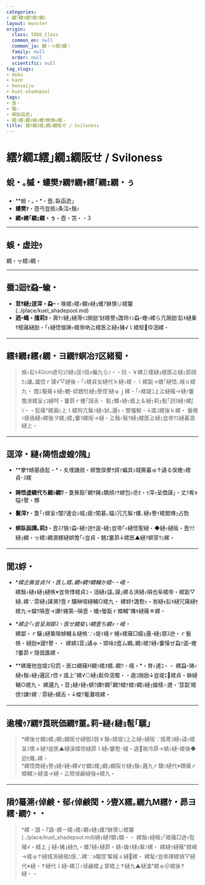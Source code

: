 ```yaml
---
categories:
- 繝｢繝ｳ繧ｹ繧ｿ繝ｼ
layout: monster
origin:
  class: TODO_Class
  common_en: null
  common_ja: 繝・ヮ繧ｼ繝・
  family: null
  order: null
  scientific: null
tag_slugs:
- doku
- kaze
- henseiju
- kuel-shadepool
tags:
- 豈・
- 鬚ｨ
- 螟臥函迯｣
- 繧ｯ繧ｨ繝ｫ縺ｮ蠖ｱ貅懊∪繧・
title: 繧ｹ繝ｴ繧｣繝ｭ繝阪せ / Sviloness
---
```


# 繧ｹ繝ｴ繧｣繝ｭ繝阪せ / Sviloness

## 蛻・｡槭・螻樊ｧ繝ｻ繝ｬ繧｢繝ｪ繝・ぅ

* **蛻・｡・*・壼､臥函迯｣  
* **螻樊ｧ**・壺丐豈抵ｼ条沍ｬ鬚ｨ  
* **繝ｬ繧｢繝ｪ繝・ぅ**・壺・笘・・3

---

## 蜈・虚迚ｩ

繝・ヮ繧ｼ繝・

---

## 蜃ｺ迴ｾ蝨ｰ蝓・

* **荳ｻ縺ｪ逕滓・蝨ｰ**・喙繧ｯ繧ｨ繝ｫ縺ｮ蠖ｱ貅懊∪繧馨(../place/kuel_shadepool.md)  
* **迺ｰ蠅・擅莉ｶ**・壽ｹｿ縺｣縺溽ｩｺ豌励′豺繧譽ｮ譫玲ｲｼ蝨ｰ蟶ｯ縲ら亢豌励′髟ｷ縺乗ｻ樒蕗縺励・｢ｨ縺悟慍陦ｨ繧帝吶≧繧医≧縺ｫ豬√ｌ繧矩伜沺縲・

---

## 繧ｷ繝ｫ繧ｨ繝・ヨ繝ｻ螟冶ｦ区緒蜀・

> 蜈ｨ髟ｷ40cm遞句ｺｦ縺ｮ逕ｲ陌ｫ蝙九らｿ・・阮・￥縲∬痩縺ｮ繧医≧縺ｪ郢顔ｶｭ讓｡讒倥ｒ謖√▽縺後・｢ｨ繧貞女縺代ｋ縺ｨ繧・ｉ繧翫→蠖｢縺悟､峨ｏ繧九・ 
> 閭ｴ菴薙↓縺ｯ轣ｰ邱題牡縺ｮ譽倥′縺ゅｊ縲・｢ｨ繧堤ｺ上≧縺薙→縺ｧ窶憺浹繧呈ｮｺ縺呵・窶昴ｒ蠖｢謌舌・ 
> 鬆ｭ驛ｨ縺ｯ蟆上＆縺ｪ莉ｮ髱｢迥ｶ縺ｧ縲∫ｿ・・髢薙°繧画ｼ上ｌ繧狗亢髴ｧ縺ｯ豺｡邏ｫ・樊囓鮟・↓謠ｺ繧後ｋ縲・ 
> 鬟帷ｿ疲凾縺ｯ縲後ヲ繧｣繧｣窶ｦ縲阪→縺・≧鬚ｨ髻ｳ縺ｮ繧医≧縺ｪ豈帝ｳｴ縺碁涸縺上・

---

## 逕滓・縺ｨ陦悟虚蝗ｳ隗｣

* **豢ｻ蜍墓凾髢・*・夊埋譏弱・螟憺俣豢ｻ諤ｧ蝙具ｼ城撕蟇ゅ↑譎る俣蟶ｯ繧貞･ｽ繧  
* **陦悟虚繝代ち繝ｼ繝ｳ**・夐撕豁｢繝ｻ豬ｮ驕顔ｧｻ蜍包ｼ丞ｾ・ｩ滓ｯ呈僑謨｣・丈ｸ肴э隘ｲ謦・梛  
* **鬟滓ｧ**・夐｢ｨ蟐呈ｧ闃ｱ邊会ｼ城ｭ疲ｧ闖碁｡橸ｼ冗亢髴ｧ螻､縺ｫ譽ｲ繧閭槫ｭ占勠

* **螟臥函譚｡莉ｶ**・壼ｽｱ貉ｿ蝨ｰ縺ｧ迚ｹ逡ｰ縺ｪ豈帝｢ｨ縺悟聖縺・◆縺ｨ縺阪・壼ｸｸ縺ｮ繝・ヮ繧ｼ繝溷梛縺娯憺｢ｨ豈貞・魑ｴ窶昴↓繧医▲縺ｦ螟芽ｳｪ縲・

---

## 閭ｽ蜉・

* **縲企撕豈貞ｸｷ・医し繧､繝ｬ繝ｳ繝輔か繧ｰ・峨・*  
縲鬚ｨ縺ｫ縺ｮ縺帙※豈帝悸繧貞ｺ・沺縺ｫ諡｡謨｣縲る浹縺ｨ隕也阜繧帝・繧翫▽縺､縲∵雰縺ｮ諢溯ｦ壹ｒ驤榊喧縺輔○繧九・ 
縲蜉ｹ譫懃ｯ・峇縺ｫ髟ｷ縺冗蕗縺ｾ繧九→蟷ｻ隕壹→譁ｹ蜷第─隕壹・蟠ｩ螢翫ｒ蠑輔″襍ｷ縺薙☆縲・

* **縲企｢ｨ豈呈淵鄒ｽ・医せ繝斐い繝壹ち繝ｫ・峨・*  
縲鄙・ｒ驪ｭ縺乗険蜍輔＆縺帙∵ｯ堤ｲ峨ｒ蜷ｫ繧薙□蠕ｮ邏ｰ縺ｪ鄒ｽ迚・ｒ鬟帙・縺励※謾ｻ謦・・ 
縲蜻ｽ荳ｭ譎ゅ・邯咏ｶ壹ム繝｡繝ｼ繧ｸ縺ｨ窶懆ぜ蝨ｧ逡ｰ蟶ｸ窶昴ｒ隱倡匱縲・

* **縲雁他豈堤ｴ句罰・医ロ繝薙Η繝ｩ繧ｵ繧､繝ｳ・峨・*・育ｨ逋ｺ・・ 
縲蝨ｰ陦ｨ縺ｫ鬚ｨ縺ｮ邏区ｧ倥ｒ謠上″縲√◎縺ｮ鬆伜沺蜀・・遨ｺ豌励↓豈堤ｴ繧貞・貅縺輔○繧九・ 
縲邏九・荳ｭ縺ｧ縺ｯ蜻ｳ譁ｹ繝｢繝ｳ繧ｹ繧ｿ繝ｼ縺ｮ蝗樣∩邇・′荳翫′繧倶ｸ譁ｹ縲∵雰縺ｯ蠕舌・↓蠑ｱ菴灘喧縲・

---

## 逾櫁ｩｱ繝ｻ莨晄価繝ｻ菫｡莉ｰ縺ｨ縺ｮ髢｢騾｣

> *縲後せ繝ｴ繧｣繝ｭ繝阪せ縺御ｽ弱￥鬚ｨ繧堤ｺ上≧縺ｨ縺阪∵搗莠ｺ縺ｯ諱ｯ繧呈ｽ懊ａ縺ｦ逾医▲縺溪楳笏縺昴ｌ縺ｯ窶懃･槭・逵豌冷昴→蜻ｼ縺ｰ繧後◆迴ｾ雎｡縲・  
> *縲悟商縺ｮ譽ｮ縺ｧ縺ｯ縲√せ繝ｴ繧｣繝ｭ繝阪せ縺ｮ鬚ｨ邏九ｒ驕ｿ縺代※驕薙ｒ蠑輔＞縺溘→縺・≧險倬鹸縺後≠繧九・

---

## 隕ｳ蟇溯ｨ倬鹸・郁ｨ倬鹸閠・ｼ壹Χ繧｡繝九Μ繧ｹ・昴ヨ繧･繝ｳ・・

> *縲・譛・7譌･縲ー繧ｯ繧ｨ繝ｫ縺ｮ蠖ｱ貅懊∪繧馨(../place/kuel_shadepool.md)縺ｫ縺ｦ驕ｭ驕・・ 
縲鬚ｨ縺梧ｭ｢繧薙□迸ｬ髢薙√・繧上ｊ縺ｨ豬ｮ縺九・蠖ｱ縺ｨ縺昴・蜻ｨ蝗ｲ縺ｮ髴ｧ縲・ 
縲縺ｩ縺薙°繧峨→繧ゅ↑縺城浹縺梧ｶ医∴縲∵э隴倥′髴槭ｓ縺縲・ 
縲髦ｲ豈帝擇繧偵▽縺代※縺・↑縺代ｌ縺ｰ縲∬ｨ倬鹸繧ょ掌繧上↑縺九▲縺溘°繧ゅ＠繧後↑縺・・